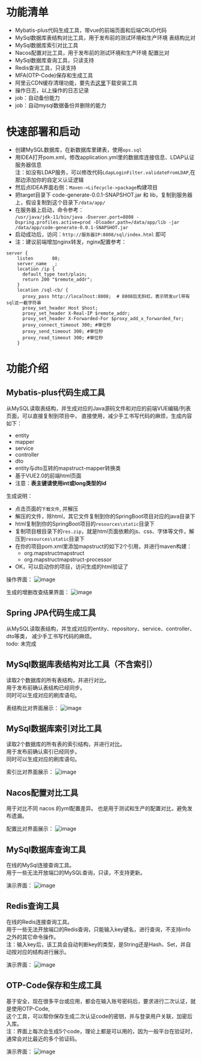 # 功能清单
- Mybatis-plus代码生成工具，带vue的前端页面和后端CRUD代码
- MySql数据库表结构对比工具，用于发布前的测试环境和生产环境 表结构比对
- MySql数据库索引对比工具
- Nacos配置对比工具，用于发布前的测试环境和生产环境 配置比对
- MySql数据库查询工具，只读支持
- Redis查询工具，只读支持
- MFA(OTP-Code)保存和生成工具
- 阿里云CDN缓存清理功能，要先去[这里](https://help.aliyun.com/document_detail/121541.html)下载安装工具
- 操作日志，以上操作的日志记录
- job：自动备份能力
- job：自动mysql数据备份并删除的能力

# 快速部署和启动
- 创建MySQL数据库，在新数据库里建表，使用`ops.sql`
- 用IDEA打开pom.xml，修改application.yml里的数据库连接信息、LDAP认证服务器信息  
注：如没有LDAP服务，可以修改代码`LdapLoginFilter.validateFromLDAP`,在那边添加你的自定义认证逻辑
- 然后点IDEA界面右侧：`Maven->Lifecycle->package`构建项目
- 把target目录下 code-generate-0.0.1-SNAPSHOT.jar 和 lib，复制到服务器上，假设复制到这个目录下`/data/app/`
- 在服务器上启动，命令参考：  
`/usr/java/jdk-11/bin/java -Dserver.port=8808 -Dspring.profiles.active=prod -Dloader.path=/data/app/lib -jar /data/app/code-generate-0.0.1-SNAPSHOT.jar`
- 启动成功后，访问：`http://服务器IP:8808/sql/index.html` 即可
- 注：建议前端增加nginx转发，nginx配置参考：
```
server {
    listen       80;
    server_name  _;
    location /ip {
      default_type text/plain;
      return 200 "$remote_addr";
    }
    location /sql-cb/ {
      proxy_pass http://localhost:8808;  # 8808后无斜杠，表示转发url带有sql这一截字符串
      proxy_set_header Host $host; 
      proxy_set_header X-Real-IP $remote_addr;
      proxy_set_header X-Forwarded-For $proxy_add_x_forwarded_for;  
      proxy_connect_timeout 300; #单位秒
      proxy_send_timeout 300; #单位秒
      proxy_read_timeout 300; #单位秒
    }
```


# 功能介绍
## Mybatis-plus代码生成工具
从MySQL读取表结构，并生成对应的Java源码文件和对应的前端VUE编辑/列表页面，可以直接复制到项目中，
直接使用，减少手工书写代码的麻烦，生成内容如下：
- entity
- mapper
- service
- controller
- dto
- entity与dto互转的mapstruct-mapper转换类
- 基于VUE2.0的前端html页面  
- 注意：**表主键请使用int或long类型的id**

生成说明：
- 点击页面的`下载文件`, 并解压
- 解压的文件，除html，其它文件复制到你的SpringBoot项目对应的java目录下
- html复制到你的SpringBoot项目的`resources\static`目录下
- 复制项目根目录下的`res.zip`，就是html页面依赖的js、css、字体等文件，解压到`resources\static`目录下
- 在你的项目pom.xml里添加mapstruct的如下2个引用，并进行maven构建：
  * <dependency><groupId>org.mapstruct</groupId><artifactId>mapstruct</artifactId></dependency>
  * <dependency><groupId>org.mapstruct</groupId><artifactId>mapstruct-processor</artifactId></dependency>
- OK，可以启动你的项目，访问生成的html验证了

操作界面：
![image](https://github.com/youbl/JpaCodeGenerate/blob/master/generate.jpg?raw=true)

生成的增删改查结果界面：
![image](https://github.com/youbl/JpaCodeGenerate/blob/master/generateResult.png?raw=true)

## Spring JPA代码生成工具
从MySQL读取表结构，并生成对应的entity、repository、service、controller、dto等类，
减少手工书写代码的麻烦。  
todo: 未完成

## MySql数据库表结构对比工具（不含索引）
读取2个数据库的所有表结构，并进行对比。  
用于发布前确认表结构已经同步。  
同时可以生成对应的刷库语句。

表结构比对界面展示：
![image](https://github.com/youbl/JpaCodeGenerate/blob/master/compareTable.jpg?raw=true)

## MySql数据库索引对比工具
读取2个数据库的所有表的索引结构，并进行对比。  
用于发布前确认索引已经同步。  
同时可以生成对应的刷库语句。

索引比对界面展示：
![image](https://github.com/youbl/JpaCodeGenerate/blob/master/compareIndex.jpg?raw=true)

## Nacos配置对比工具
用于对比不同 nacos 的yml配置差异。
也是用于测试和生产的配置对比，避免发布遗漏。

配置比对界面展示：
![image](https://github.com/youbl/JpaCodeGenerate/blob/master/compareNacosConfig.jpg?raw=true)

## MySql数据库查询工具
在线的MySql连接查询工具。  
用于一些无法开放端口的MySQL查询，只读，不支持更新。

演示界面：
![image](https://github.com/youbl/JpaCodeGenerate/blob/master/demo.jpg?raw=true)

## Redis查询工具
在线的Redis连接查询工具。  
用于一些无法开放端口的Redis查询，只能输入key键名，进行查询，不支持info之外的其它命令操作。  
注：输入key后，该工具会自动判断key的类型，是String还是Hash、Set，并自动按对应的结构进行展示。

演示界面：
![image](https://github.com/youbl/JpaCodeGenerate/blob/master/demo_redis.png?raw=true)

## OTP-Code保存和生成工具
基于安全，现在很多平台或应用，都会在输入账号密码后，要求进行二次认证，就是使用OTP-Code,  
这个工具，可以帮你保存生成二次认证code的密钥，并与登录用户关联，加密后入库。  
注：界面上每次会生成5个code，理论上都是可以用的，因为一般平台在验证时，通常会对比最近的多个验证码。

演示界面：
![image](https://github.com/youbl/JpaCodeGenerate/blob/master/demo_otp.png?raw=true)
